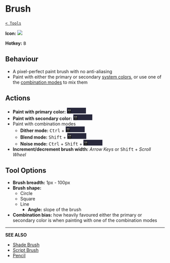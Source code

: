 # Brush

[`< Tools`](./tools.md)

**Icon:** ![](https://raw.githubusercontent.com/jbunke/stipple-effect/master/res/icons/brush.png)

**Hotkey:** <kbd>B</kbd>

## Behaviour

* A pixel-perfect paint brush with no anti-aliasing
* Paint with either the primary or secondary [system colors](./interface.md#system-colors), or use one of the [combination modes](./color.md#combination-modes) to mix them

## Actions

* **Paint with primary color:** ![Left-Click & Drag](./assets/ui/left-click-drag.gif "Left-Click & Drag")
* **Paint with secondary color:** ![Right-Click & Drag](./assets/ui/right-click-drag.gif "Right-Click & Drag")
* Paint with combination modes
  * **Dither mode:** <kbd>Ctrl</kbd> + ![Click & Drag](./assets/ui/click-drag.gif "Click & Drag")
  * **Blend mode:** <kbd>Shift</kbd> + ![Click & Drag](./assets/ui/click-drag.gif "Click & Drag")
  * **Noise mode:** <kbd>Ctrl</kbd> + <kbd>Shift</kbd> + ![Click & Drag](./assets/ui/click-drag.gif "Click & Drag")
* **Increment/decrement brush width:** *Arrow Keys* or <kbd>Shift</kbd> + *Scroll Wheel*

## Tool Options

* **Brush breadth:** 1px - 100px
* **Brush shape:**
  * Circle
  * Square
  * Line
    * **Angle:** slope of the brush
* **Combination bias:** how heavily favoured either the primary or secondary color is when painting with one of the combination modes
---

**SEE ALSO**

* [Shade Brush](./shade-brush.md)
* [Script Brush](./script-brush.md)
* [Pencil](./pencil.md)
